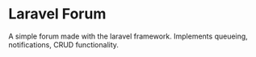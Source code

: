 # Laravel Forum

A simple forum made with the laravel framework.
Implements queueing, notifications, CRUD functionality.

